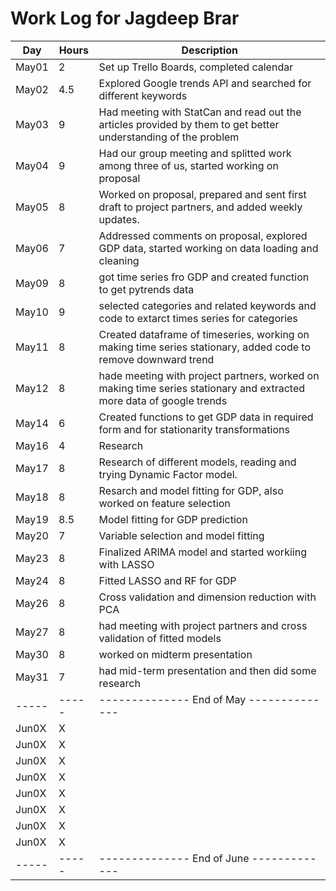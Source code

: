 # Work Log for Jagdeep Brar

| Day   | Hours | Description                              |
|-------|-------|------------------------------------------|
| May01 | 2     | Set up Trello Boards, completed calendar |
| May02 |  4.5  | Explored Google trends API and searched for different keywords                                         |
| May03 |  9    | Had meeting with StatCan and read out the articles provided by them to get better understanding of the problem          |
| May04 | 9     |           Had our group meeting and splitted work among three of us, started working on proposal                               |
| May05 | 8     | Worked on proposal, prepared and sent first draft to project partners, and added weekly updates.                                        |
| May06 | 7     |    Addressed comments on proposal, explored GDP data, started working on data loading and cleaning                                      |
| May09 | 8     |    got time series fro GDP and created function to get pytrends data                                      |
| May10 | 9     |      selected categories and related keywords and code to extarct times series for categories                                    |
| May11 | 8     | Created dataframe of timeseries, working on making time series stationary, added code to remove downward trend                                         |
| May12 | 8     |        hade meeting with project partners, worked on making time series stationary and extracted more data of google trends                                  |
| May14 | 6     |       Created functions to get GDP data in required form and for stationarity transformations                                  |
| May16 | 4     |  Research                                        |
| May17 | 8     |  Research of different models, reading and trying Dynamic Factor model.                                       |
| May18 | 8     |  Resarch and model fitting for GDP, also worked on feature selection                                        |
| May19 | 8.5   |   Model fitting for GDP prediction                                       |
| May20 | 7     |  Variable selection and model fitting                                       |
| May23 | 8     |     Finalized ARIMA model and started workiing with LASSO                    |
| May24 | 8     |     Fitted LASSO and RF for GDP                    |
| May26 | 8     |     Cross validation and dimension reduction with PCA                   |
| May27 | 8     |     had meeting with project partners and cross validation of fitted models               |
| May30 | 8     |     worked on midterm presentation               |
| May31 | 7     |     had mid-term presentation and then did some research               |
| ----- | ----- | -------------- End of May -------------- |
| Jun0X | X     |                                          |
| Jun0X | X     |                                          |
| Jun0X | X     |                                          |
| Jun0X | X     |                                          |
| Jun0X | X     |                                          |
| Jun0X | X     |                                          |
| Jun0X | X     |                                          |
| Jun0X | X     |                                          |
| ----- | ----- | -------------- End of June ------------- |

